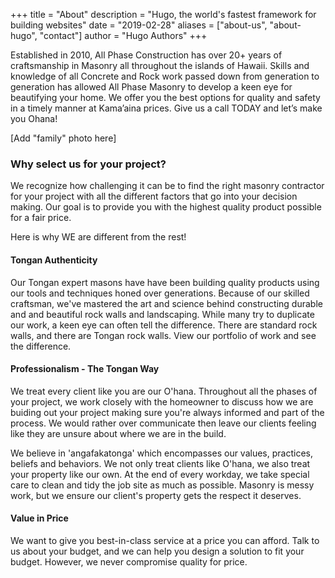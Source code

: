 +++
title = "About"
description = "Hugo, the world's fastest framework for building websites"
date = "2019-02-28"
aliases = ["about-us", "about-hugo", "contact"]
author = "Hugo Authors"
+++

Established in 2010, All Phase Construction has over 20+ years of craftsmanship in Masonry all throughout the islands of Hawaii. Skills and knowledge of all Concrete and Rock work passed down from generation to generation has allowed All Phase Masonry to develop a keen eye for beautifying your home.  We offer you the best options for quality and safety in a timely manner at Kama’aina prices.  Give us a call TODAY and let’s make you Ohana!

[Add "family" photo here]

### Why select us for your project? ###
We recognize how challenging it can be to find the right masonry contractor for your project with all the different factors that go into your decision making.  Our goal is to provide you with the highest quality product possible for a fair price.  

Here is why WE are different from the rest!

#### Tongan Authenticity ####
Our Tongan expert masons have have been building quality products using our tools and techniques honed over generations.  Because of our skilled craftsman, we've mastered the art and science behind constructing durable and and beautiful rock walls and landscaping.  While many try to duplicate our work, a keen eye can often tell the difference.  There are standard rock walls, and there are Tongan rock walls.  View our portfolio of work and see the difference.  

#### Professionalism - The Tongan Way ####
We treat every client like you are our O'hana.  Throughout all the phases of your project, we work closely with the homeowner to discuss how we are buiding out your project making sure you're always informed and part of the process.  We would rather over communicate then leave our clients feeling like they are unsure about where we are in the build.  

We believe in 'angafakatonga' which encompasses our values, practices, beliefs and behaviors.  We not only treat clients like O'hana, we also treat your property like our own.  At the end of every workday, we take special care to clean and tidy the job site as much as possible.  Masonry is messy work, but we ensure our client's property gets the respect it deserves. 

#### Value in Price ####
We want to give you best-in-class service at a price you can afford.  Talk to us about your budget, and we can help you design a solution to fit your budget.  However, we never compromise quality for price.  
